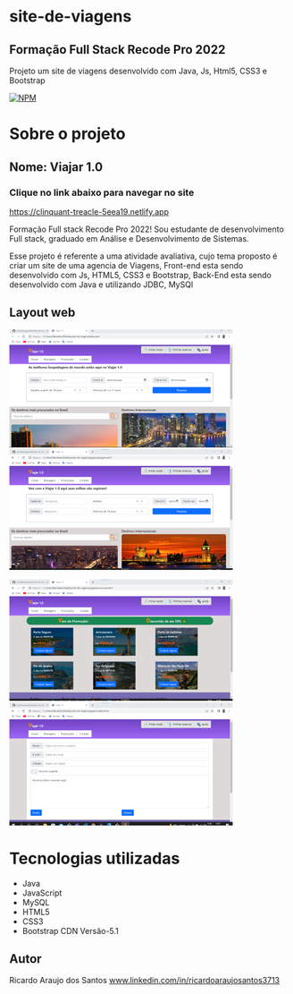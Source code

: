 # site-de-viagens

## Formação Full Stack Recode Pro 2022

Projeto um site de viagens desenvolvido com Java, Js, Html5, CSS3 e Bootstrap

[![NPM](https://img.shields.io/npm/l/react)](https://github.com/ricardoaraujosantos/site-de-viagens/blob/main/LICENSE)

# Sobre o projeto

## Nome: Viajar 1.0

### Clique no link abaixo para navegar no site

https://clinquant-treacle-5eea19.netlify.app


Formação Full stack Recode Pro 2022!
Sou estudante de desenvolvimento Full stack, graduado em Análise e Desenvolvimento de Sistemas.

Esse projeto é referente a uma atividade avaliativa, cujo tema proposto é criar um site de uma agencia de Viagens, Front-end esta sendo desenvolvido com Js, HTML5, CSS3 e Bootstrap, Back-End esta sendo desenvolvido com Java e utilizando JDBC, MySQl

## Layout web
![Pagina inicial](https://github.com/ricardoaraujosantos/site-de-viagens/blob/main/images/capas-github/page1.png) ![pagina passagens](https://github.com/ricardoaraujosantos/site-de-viagens/blob/main/images/capas-github/page2.png)

![Pagina de promoções](https://github.com/ricardoaraujosantos/site-de-viagens/blob/main/images/capas-github/page3.png) ![Pagina de formularios](https://github.com/ricardoaraujosantos/site-de-viagens/blob/main/images/capas-github/page4.png)

# Tecnologias utilizadas

- Java
- JavaScript
- MySQL
- HTML5 
- CSS3
- Bootstrap CDN Versão-5.1

## Autor
Ricardo Araujo dos Santos
www.linkedin.com/in/ricardoaraujosantos3713
